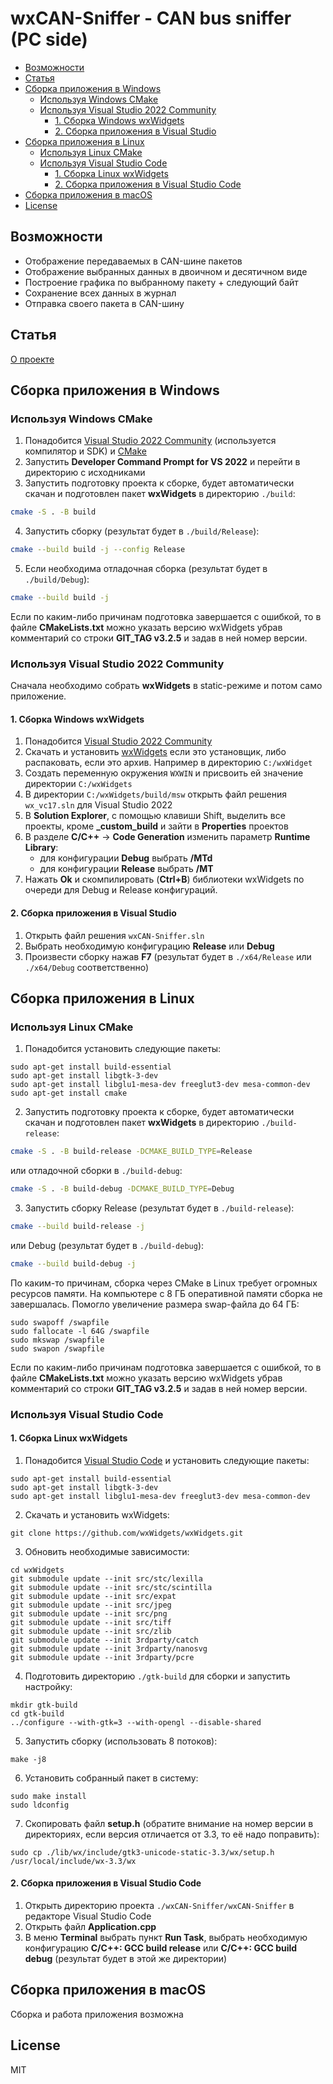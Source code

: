 ﻿# wxCAN-Sniffer - CAN bus sniffer (PC side)

- [Возможности](#Возможности)
- [Статья](#Статья)
- [Сборка приложения в Windows](#Сборка-приложения-в-Windows)
  - [Используя Windows CMake](#Используя-Windows-CMake)
  - [Используя Visual Studio 2022 Community](#Используя-Visual-Studio-2022-Community)
    - [1. Сборка Windows wxWidgets](#1.-Сборка-Windows-wxWidgets)
    - [2. Сборка приложения в Visual Studio](#2.-Сборка-приложения-в-Visual-Studio)
- [Сборка приложения в Linux](#Сборка-приложения-в-Linux)
  - [Используя Linux CMake](#Используя-Linux-CMake)
  - [Используя Visual Studio Code](#Используя-Visual-Studio-Code)
    - [1. Сборка Linux wxWidgets](#1.-Сборка-Linux-wxWidgets)
    - [2. Сборка приложения в Visual Studio Code](#2.-Сборка-приложения-в-Visual-Studio-Code)
- [Сборка приложения в macOS](#Сборка-приложения-в-macOS)
- [License](#License)

## Возможности
- Отображение передаваемых в CAN-шине пакетов
- Отображение выбранных данных в двоичном и десятичном виде
- Построение графика по выбранному пакету + следующий байт
- Сохранение всех данных в журнал
- Отправка своего пакета в CAN-шину

## Статья
[О проекте](https://habr.com/ru/post/479672)

## Сборка приложения в Windows
### Используя Windows CMake
1. Понадобится [Visual Studio 2022 Community](https://visualstudio.microsoft.com/ru/downloads/) (используется компилятор и SDK) и [CMake](https://cmake.org/download/)
2. Запустить **Developer Command Prompt for VS 2022** и перейти в директорию с исходниками
3. Запустить подготовку проекта к сборке, будет автоматически скачан и подготовлен пакет **wxWidgets** в директорию `./build`:
```sh
cmake -S . -B build
```
4. Запустить сборку (результат будет в `./build/Release`):
```sh
cmake --build build -j --config Release
```
5. Если необходима отладочная сборка (результат будет в `./build/Debug`):
```sh
cmake --build build -j
```

Если по каким-либо причинам подготовка завершается с ошибкой, то в файле **CMakeLists.txt** можно указать версию wxWidgets убрав комментарий со строки **GIT_TAG v3.2.5** и задав в ней номер версии.

### Используя Visual Studio 2022 Community
Сначала необходимо собрать **wxWidgets** в static-режиме и потом само приложение.

#### 1. Сборка Windows wxWidgets
1. Понадобится [Visual Studio 2022 Community](https://visualstudio.microsoft.com/ru/downloads/)
2. Скачать и установить [wxWidgets](https://www.wxwidgets.org/downloads/) если это установщик, либо распаковать, если это архив. Например в директорию `C:/wxWidget`
3. Создать переменную окружения `WXWIN` и присвоить ей значение директории `C:/wxWidgets`
4. В директории `C:/wxWidgets/build/msw` открыть файл решения `wx_vc17.sln` для Visual Studio 2022
5. В **Solution Explorer**, с помощью клавиши Shift, выделить все проекты, кроме **_custom_build** и зайти в **Properties** проектов
6. В разделе **C/C++** → **Code Generation** изменить параметр **Runtime Library**:
    - для конфигурации **Debug** выбрать **/MTd**
    - для конфигурации **Release** выбрать **/MT**
7. Нажать **Ok** и скомпилировать (**Ctrl+B**) библиотеки wxWidgets по очереди для Debug и Release конфигураций.

#### 2. Сборка приложения в Visual Studio
1. Открыть файл решения `wxCAN-Sniffer.sln`
2. Выбрать необходимую конфигурацию **Release** или **Debug**
3. Произвести сборку нажав **F7** (результат будет в `./x64/Release` или `./x64/Debug` соответственно)

## Сборка приложения в Linux
### Используя Linux CMake
1. Понадобится установить следующие пакеты:
```
sudo apt-get install build-essential
sudo apt-get install libgtk-3-dev
sudo apt-get install libglu1-mesa-dev freeglut3-dev mesa-common-dev
sudo apt-get install cmake
```
2. Запустить подготовку проекта к сборке, будет автоматически скачан и подготовлен пакет **wxWidgets** в директорию `./build-release`:
```sh
cmake -S . -B build-release -DCMAKE_BUILD_TYPE=Release
```
или отладочной сборки в `./build-debug`:
```sh
cmake -S . -B build-debug -DCMAKE_BUILD_TYPE=Debug
```
3. Запустить сборку Release (результат будет в `./build-release`):
```sh
cmake --build build-release -j
```
или Debug (результат будет в `./build-debug`):
```sh
cmake --build build-debug -j
```

По каким-то причинам, сборка через CMake в Linux требует огромных ресурсов памяти. На компьютере с 8 ГБ оперативной памяти сборка не завершалась. Помогло увеличение размера swap-файла до 64 ГБ:
```
sudo swapoff /swapfile
sudo fallocate -l 64G /swapfile
sudo mkswap /swapfile
sudo swapon /swapfile
```

Если по каким-либо причинам подготовка завершается с ошибкой, то в файле **CMakeLists.txt** можно указать версию wxWidgets убрав комментарий со строки **GIT_TAG v3.2.5** и задав в ней номер версии.

### Используя Visual Studio Code
#### 1. Сборка Linux wxWidgets
1. Понадобится [Visual Studio Code](https://code.visualstudio.com/download/) и установить следующие пакеты:
```
sudo apt-get install build-essential
sudo apt-get install libgtk-3-dev
sudo apt-get install libglu1-mesa-dev freeglut3-dev mesa-common-dev
```
2. Скачать и установить wxWidgets:
```
git clone https://github.com/wxWidgets/wxWidgets.git
```
3. Обновить необходимые зависимости:
```
cd wxWidgets
git submodule update --init src/stc/lexilla
git submodule update --init src/stc/scintilla
git submodule update --init src/expat
git submodule update --init src/jpeg
git submodule update --init src/png
git submodule update --init src/tiff
git submodule update --init src/zlib
git submodule update --init 3rdparty/catch
git submodule update --init 3rdparty/nanosvg
git submodule update --init 3rdparty/pcre
```
4. Подготовить директорию `./gtk-build` для сборки и запустить настройку:
```
mkdir gtk-build
cd gtk-build
../configure --with-gtk=3 --with-opengl --disable-shared
```
5. Запустить сборку (использовать 8 потоков):
```
make -j8
```
6. Установить собранный пакет в систему:
```
sudo make install
sudo ldconfig
```
7. Скопировать файл **setup.h** (обратите внимание на номер версии в директориях, если версия отличается от 3.3, то её надо поправить):
```
sudo cp ./lib/wx/include/gtk3-unicode-static-3.3/wx/setup.h /usr/local/include/wx-3.3/wx
```

#### 2. Сборка приложения в Visual Studio Code
1. Открыть директорию проекта `./wxCAN-Sniffer/wxCAN-Sniffer` в редакторе Visual Studio Code
2. Открыть файл **Application.cpp**
3. В меню **Terminal** выбрать пункт **Run Task**, выбрать необходимую конфигурацию **C/C++: GCC build release** или **C/C++: GCC build debug** (результат будет в этой же директории)

## Сборка приложения в macOS
Сборка и работа приложения возможна

## License
MIT
